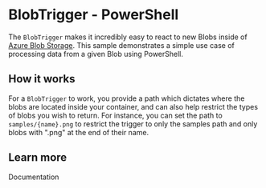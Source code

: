 ﻿# BlobTrigger - PowerShell

The `BlobTrigger` makes it incredibly easy to react to new Blobs inside of [Azure Blob Storage](https://azure.microsoft.com/en-us/services/storage/blobs/).
This sample demonstrates a simple use case of processing data from a given Blob using PowerShell.

## How it works

For a `BlobTrigger` to work, you provide a path which dictates where the blobs are located inside your container, and can also help restrict the types of blobs you wish to return. For instance, you can set the path to `samples/{name}.png` to restrict the trigger to only the samples path and only blobs with ".png" at the end of their name.

## Learn more

<TODO> Documentation
